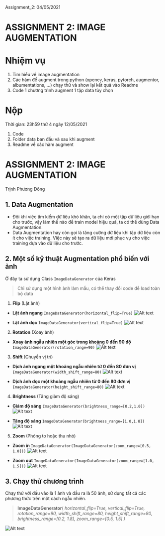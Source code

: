 Assignment_2: 04/05/2021

# ASSIGNMENT 2: IMAGE AUGMENTATION

# Nhiệm vụ

1. Tìm hiểu về image augmentation
2. Các hàm để augment trong python (opencv, keras, pytorch, augmentor, albumentations, ...) chạy thử và show lại kết quả vào Readme
3. Code 1 chương trình augment 1 tập data tùy chọn

# Nộp

Thời gian: 23h59 thứ 4 ngày 12/05/2021

1. Code
2. Folder data ban đầu và sau khi augment
3. Readme về các hàm augment

# ASSIGNMENT 2: IMAGE AUGMENTATION

Trịnh Phương Đông

## 1. Data Augmentation

- Đôi khi việc tìm kiếm dữ liệu khó khăn, ta chỉ có một tập dữ liệu giới hạn cho trước, vậy làm thế nào để train model hiệu quả, ta có thể dùng Data Augmentation.
- Data Augmentation hay còn gọi là tăng cường dữ liệu khi tập dữ liệu còn ít cho việc training. Việc này sẽ tạo ra dữ liệu mới phục vụ cho việc training dựa vào dữ liệu cho trước.

## 2. Một số kỹ thuật Augmentation phổ biến với ảnh

Ở đây ta sử dụng Class `ImageDataGenerator` của Keras

> Chỉ sử dụng một hình ảnh làm mẫu, có thể thay đổi code để load toàn bộ data

1. **Flip** (Lật ảnh)

- **Lật ảnh ngang**
  `ImageDataGenerator(horizontal_flip=True)`
  ![Alt text](Sample_Image\Flip_1.png "Flip")

- **Lật ảnh dọc**
  `ImageDataGenerator(vertical_flip=True)`
  ![Alt text](Sample_Image\Flip_2.png "Flip")

2. **Rotation** (Xoay ảnh)

- **Xoay ảnh ngẫu nhiên một góc trong khoảng 0 đến 90 độ**
  `ImageDataGenerator(rotation_range=90)`
  ![Alt text](Sample_Image\Rotation.png "Rotation")

3. **Shift** (Chuyển vị trí)

- **Dịch ảnh ngang một khoảng ngẫu nhiên từ 0 đến 80 đơn vị**
  `ImageDataGenerator(width_shift_range=80)`
  ![Alt text](Sample_Image\Width.png "Width")

- **Dịch ảnh dọc một khoảng ngẫu nhiên từ 0 đến 80 đơn vị**
  `ImageDataGenerator(height_shift_range=80)`
  ![Alt text](Sample_Image\Height.png "Height")

4. **Brightness** (Tăng giảm độ sáng)

- **Giảm độ sáng**
  `ImageDataGenerator(brightness_range=[0.2,1.0])`
  ![Alt text](Sample_Image\Bright_1.png "Darker")

- **Tăng độ sáng**
  `ImageDataGenerator(brightness_range=[1.0,1.8])`
  ![Alt text](Sample_Image\Bright_2.png "Lighter")

5. **Zoom** (Phóng to hoặc thu nhỏ)

- **Zoom in**
  `ImageDataGenerator(ImageDataGenerator(zoom_range=[0.5, 1.0]))`
  ![Alt text](Sample_Image\Zoom_in.png "Zoom")

- **Zoom out**
  `ImageDataGenerator(ImageDataGenerator(zoom_range=[1.0, 1.5]))`
  ![Alt text](Sample_Image\Zoom_out.png "Zoom")

## 3. Chạy thử chương trình

Chạy thử với đầu vào là 1 ảnh và đầu ra là 50 ảnh, sử dụng tất cả các phương thức trên một cách ngẫu nhiên.

> **ImageDataGenerator**(
> _horizontal_flip=True,
> vertical_flip=True,
> rotation_range=90,
> width_shift_range=80,
> height_shift_range=80,
> brightness_range=[0.2, 1.8],
> zoom_range=[0.5, 1.5]
> )_

![Alt text](Sample_Image\Example.png "Example")
